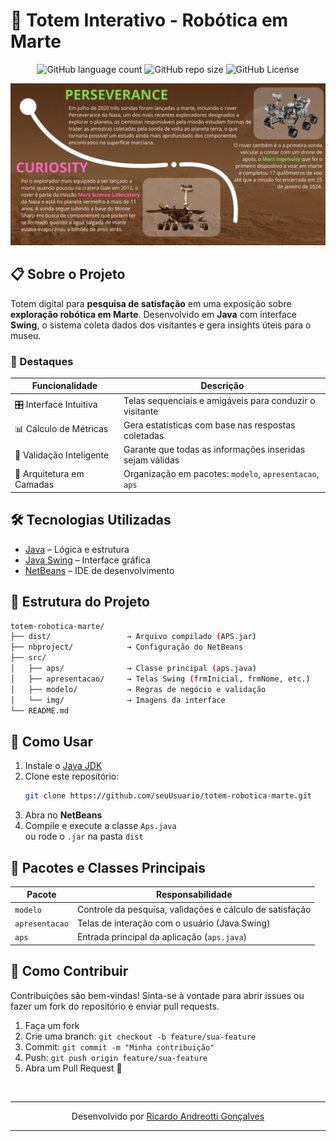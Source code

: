 # 🤖 Totem Interativo - Robótica em Marte
<p align="center">
  <img alt="GitHub language count" src="https://img.shields.io/github/languages/count/devAndreotti/APS-03?color=FFF&labelColor=764f2e&style=flat-square">
  <img alt="GitHub repo size" src="https://img.shields.io/github/repo-size/devAndreotti/APS-03?color=FFF&labelColor=764f2e&style=flat-square">
  <img alt="GitHub License" src="https://img.shields.io/github/license/devAndreotti/APS-03?color=FFF&labelColor=764f2e&style=flat-square">
</p>

<div align="center">
  <img src="./src/img/project/project-03.png" alt="Diagrama do Sistema" width="700">
</div>

## 📋 Sobre o Projeto
Totem digital para **pesquisa de satisfação** em uma exposição sobre **exploração robótica em Marte**. Desenvolvido em **Java** com interface **Swing**, o sistema coleta dados dos visitantes e gera insights úteis para o museu.

### 🌟 Destaques
| Funcionalidade               | Descrição                                                                 |
|-----------------------------|---------------------------------------------------------------------------|
| 🎛️ Interface Intuitiva     | Telas sequenciais e amigáveis para conduzir o visitante                   |
| 📊 Cálculo de Métricas      | Gera estatísticas com base nas respostas coletadas                        |
| 🧠 Validação Inteligente    | Garante que todas as informações inseridas sejam válidas                  |
| 🧱 Arquitetura em Camadas   | Organização em pacotes: `modelo`, `apresentacao`, `aps`                   |

## 🛠️ Tecnologias Utilizadas
- [Java](https://www.oracle.com/br/java/) – Lógica e estrutura
- [Java Swing](https://docs.oracle.com/javase/tutorial/uiswing/) – Interface gráfica
- [NetBeans](https://netbeans.apache.org/) – IDE de desenvolvimento

## 📂 Estrutura do Projeto
```bash
totem-robotica-marte/
├── dist/                 → Arquivo compilado (APS.jar)
├── nbproject/            → Configuração do NetBeans
├── src/
│   ├── aps/              → Classe principal (aps.java)
│   ├── apresentacao/     → Telas Swing (frmInicial, frmNome, etc.)
│   ├── modelo/           → Regras de negócio e validação
│   └── img/              → Imagens da interface
└── README.md
```

## 🚀 Como Usar
1. Instale o [Java JDK](https://www.oracle.com/java/technologies/javase-downloads.html)  
2. Clone este repositório:
   ```bash
   git clone https://github.com/seuUsuario/totem-robotica-marte.git
   ```
3. Abra no **NetBeans**
4. Compile e execute a classe `Aps.java`  
   ou rode o `.jar` na pasta `dist`

## 🧩 Pacotes e Classes Principais
| Pacote        | Responsabilidade                                              |
|---------------|---------------------------------------------------------------|
| `modelo`      | Controle da pesquisa, validações e cálculo de satisfação      |
| `apresentacao`| Telas de interação com o usuário (Java Swing)                 |
| `aps`         | Entrada principal da aplicação (`aps.java`)                   |

## 💪 Como Contribuir
Contribuições são bem-vindas! Sinta-se à vontade para abrir issues ou fazer um fork do repositório e enviar pull requests.
1. Faça um fork  
2. Crie uma branch: `git checkout -b feature/sua-feature`  
3. Commit: `git commit -m "Minha contribuição"`  
4. Push: `git push origin feature/sua-feature`  
5. Abra um Pull Request 🚀

<br>

---
<p align="center"> Desenvolvido por <a href="https://github.com/devAndreotti">Ricardo Andreotti Gonçalves</a> </p>

---
